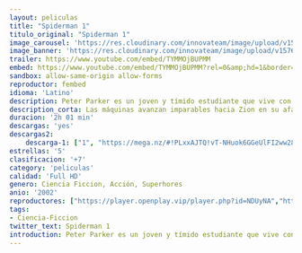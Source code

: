 ```yaml
---
layout: peliculas
title: "Spiderman 1"
titulo_original: "Spiderman 1"
image_carousel: 'https://res.cloudinary.com/innovateam/image/upload/v1576373329/spider-man1-min_iqamyo.jpg'
image_banner: 'https://res.cloudinary.com/innovateam/image/upload/v1576373335/6d16425e15bfe0503684762a4003f555-min_ycv1vt.jpg'
trailer: https://www.youtube.com/embed/TYMMOjBUPMM
embed: https://www.youtube.com/embed/TYMMOjBUPMM?rel=0&amp;hd=1&border=0&wmode=opaque&enablejsapi=1&modestbranding=1&controls=1&showinfo=1
sandbox: allow-same-origin allow-forms
reproductor: fembed
idioma: 'Latino'
description: Peter Parker es un joven y tímido estudiante que vive con su tía May y su tío Ben desde la muerte de sus padres, siendo él muy pequeño. Peter está enamorado de su guapa vecina, pero su escaso carisma no le hace ser precisamente muy popular en el instituto. Un día es mordido por una araña que ha sido modificada genéticamente, descubriendo al día siguiente que posee unos poderes poco habituales, tiene la fuerza y agilidad de una araña. Las aventuras del hombre araña, basadas en el famoso cómic de Stan Lee y Steve Ditko, arrasó en las taquillas americanas y pulverizó los récords de recaudación en su primer fin de semana, 114 millones de dólares, la primera vez en la historia que se consiguió pasar de la barrera de los 100 millones en un fin de semana normal.
description_corta: Las máquinas avanzan imparables hacia Zion en su afán por destruir a toda la humanidad y todas las naves se preparan para la dura batalla. Neo junto con Morfeo y Trinity buscan el camino del elegido dentro de Matrix para vencer a las máquinas y se encuentran con...
duracion: '2h 01 min'
descargas: 'yes'
descargas2:
    descarga-1: ["1", "https://mega.nz/#!PLxxAJTQ!vT-NHuok6GGeUlFI2ww28QGWM8Kg81E_-ChYmBk9sJI", "https://www.google.com/s2/favicons?domain=mega.nz","Mega","https://res.cloudinary.com/imbriitneysam/image/upload/v1541473684/mexico.png", "Latino", "Full HD"]
estrellas: '5'
clasificacion: '+7'
category: 'peliculas'
calidad: 'Full HD'
genero: Ciencia Ficcion, Acción, Superhores
anio: '2002'
reproductores: ["https://player.openplay.vip/player.php?id=NDUyNA","https://www.zembed.to/public/dist/asteroid.html?id=8be6aa945fc7647b4d6f7f54b6923fac&title=Spider-Man","https://www.xtream.to/public/dist/index.html?id=bec41c389af644f97ba68fd6348872e2&title=Spider-Man","https://tutumeme.net/embed/player.php?u=bXQ3ajJOaW1wcFRGcEs2VW5XRGExTlRPMytmUnc3bHVwcWhoenVIUjI5SHF5TlNwc0taaG1jN2gwZHZSNTlIRHVhV2tZWitkNUtDVDNOL1ZvYW1rYjJocG42WT0","https://api.cuevana3.io/olpremium/gd.php?file=ek5lbm9xYWNrS0xNejZabVlkSFIyTkxQb3BPWDB0UFkwY3lvbjJIRjBPQ1QwNStUck1mVG9kVExvM0djeHA3VnFybXRscUdvMWRXNHRZbU1lYXVUeDg2cGpKVmp4cXpBejYxcGxuaTRwY0c4c2FPVm9MeXYxS25icEphaHA5ck51ZGVyaklxNHlzQzZwWVdUaXRLeTFMbTFtNGljbTZyVXFkTmxpS0c4cXNXVXVhU0puN3pPeUx1eG80YWYwcFRJcWRkb2xtVzhwOVdxeDRxVFpzWFp4N21vYklLRWlNbmYxOG1ZYjZ6SDFBPT0"]
tags:
- Ciencia-Ficcion
twitter_text: Spiderman 1
introduction: Peter Parker es un joven y tímido estudiante que vive con su tía May y su tío Ben desde la muerte de sus padres, siendo él muy pequeño. Peter está enamorado de su guapa vecina, pero su escaso carisma no le hace ser precisamente muy popular en el instituto. Un día es mordido por una araña que ha sido modificada genéticamente, descubriendo al
---
```



 







